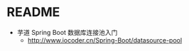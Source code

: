 # README

- 芋道 Spring Boot 数据库连接池入门
    - <http://www.iocoder.cn/Spring-Boot/datasource-pool>

```java

```
